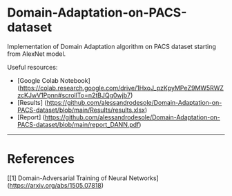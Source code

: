 # Domain-Adaptation-on-PACS-dataset
Implementation of Domain Adaptation algorithm on PACS dataset starting from AlexNet model.

Useful resources:

* [Google Colab Notebook] (https://colab.research.google.com/drive/1HxoJ_pzKpyMPeZ9MW5RWZzcKJwV1Ppnn#scrollTo=n2tBJQg0wjb7)
* [Results] (https://github.com/alessandrodesole/Domain-Adaptation-on-PACS-dataset/blob/main/Results/results.xlsx)
* [Report] (https://github.com/alessandrodesole/Domain-Adaptation-on-PACS-dataset/blob/main/report_DANN.pdf)

___

# References

[[1] Domain-Adversarial Training of Neural Networks] (https://arxiv.org/abs/1505.07818)
